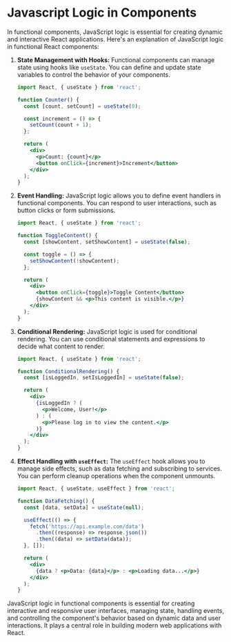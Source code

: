 # Javascript Logic in Components

In functional components, JavaScript logic is essential for creating dynamic and interactive React applications. Here's an explanation of JavaScript logic in functional React components:

1. **State Management with Hooks:**
   Functional components can manage state using hooks like `useState`. You can define and update state variables to control the behavior of your components.

   ```jsx
   import React, { useState } from 'react';

   function Counter() {
     const [count, setCount] = useState(0);

     const increment = () => {
       setCount(count + 1);
     };

     return (
       <div>
         <p>Count: {count}</p>
         <button onClick={increment}>Increment</button>
       </div>
     );
   }
   ```

2. **Event Handling:**
   JavaScript logic allows you to define event handlers in functional components. You can respond to user interactions, such as button clicks or form submissions.

   ```jsx
   import React, { useState } from 'react';

   function ToggleContent() {
     const [showContent, setShowContent] = useState(false);

     const toggle = () => {
       setShowContent(!showContent);
     };

     return (
       <div>
         <button onClick={toggle}>Toggle Content</button>
         {showContent && <p>This content is visible.</p>}
       </div>
     );
   }
   ```

3. **Conditional Rendering:**
   JavaScript logic is used for conditional rendering. You can use conditional statements and expressions to decide what content to render.

   ```jsx
   import React, { useState } from 'react';

   function ConditionalRendering() {
     const [isLoggedIn, setIsLoggedIn] = useState(false);

     return (
       <div>
         {isLoggedIn ? (
           <p>Welcome, User!</p>
         ) : (
           <p>Please log in to view the content.</p>
         )}
       </div>
     );
   }
   ```

4. **Effect Handling with `useEffect`:**
   The `useEffect` hook allows you to manage side effects, such as data fetching and subscribing to services. You can perform cleanup operations when the component unmounts.

   ```jsx
   import React, { useState, useEffect } from 'react';

   function DataFetching() {
     const [data, setData] = useState(null);

     useEffect(() => {
       fetch('https://api.example.com/data')
         .then((response) => response.json())
         .then((data) => setData(data));
     }, []);

     return (
       <div>
         {data ? <p>Data: {data}</p> : <p>Loading data...</p>}
       </div>
     );
   }
   ```

JavaScript logic in functional components is essential for creating interactive and responsive user interfaces, managing state, handling events, and controlling the component's behavior based on dynamic data and user interactions. It plays a central role in building modern web applications with React.
